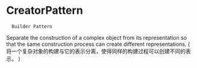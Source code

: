 # CreatorPattern
      Builder Pattern                
Separate the construction of a complex object from its representation 
so that the same construction process can create different representations. (
将一个复杂对象的构建与它的表示分离，使得同样的构建过程可以创建不同的表示。
)
